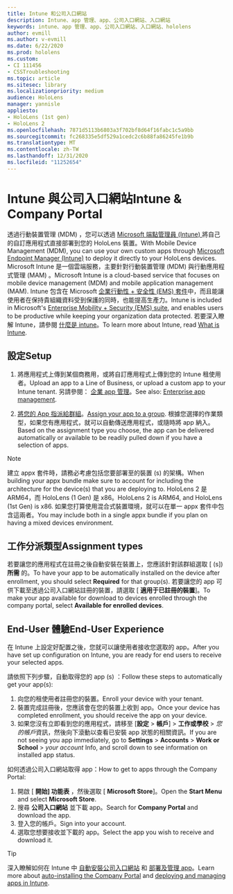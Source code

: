 ```yaml
---
title: Intune 和公司入口網站
description: Intune、app 管理、app、公司入口網站、入口網站
keywords: intune、app 管理、app、公司入口網站、入口網站、hololens
author: evmill
ms.author: v-evmill
ms.date: 6/22/2020
ms.prod: hololens
ms.custom:
- CI 111456
- CSSTroubleshooting
ms.topic: article
ms.sitesec: library
ms.localizationpriority: medium
audience: HoloLens
manager: yannisle
appliesto:
- HoloLens (1st gen)
- HoloLens 2
ms.openlocfilehash: 7871d5113b6803a3f702bf8d64f16fabc1c5a9bb
ms.sourcegitcommit: fc268335e5df529a1cedc2c6b88fa86245fe1b9b
ms.translationtype: MT
ms.contentlocale: zh-TW
ms.lasthandoff: 12/31/2020
ms.locfileid: "11252654"
---
```

# <span data-ttu-id="aee7e-104">Intune 與公司入口網站</span><span class="sxs-lookup"><span data-stu-id="aee7e-104">Intune & Company Portal</span></span>

<span data-ttu-id="aee7e-105">透過行動裝置管理 (MDM) ，您可以透過 [Microsoft 端點管理員 (Intune) ](https://docs.microsoft.com/intune/windows-holographic-for-business) 將自己的自訂應用程式直接部署到您的 HoloLens 裝置。</span><span class="sxs-lookup"><span data-stu-id="aee7e-105">With Mobile Device Management (MDM), you can use your own custom apps through [Microsoft Endpoint Manager (Intune)](https://docs.microsoft.com/intune/windows-holographic-for-business) to deploy it directly to your HoloLens devices.</span></span> <span data-ttu-id="aee7e-106">Microsoft Intune 是一個雲端服務，主要針對行動裝置管理 (MDM) 與行動應用程式管理 (MAM) 。</span><span class="sxs-lookup"><span data-stu-id="aee7e-106">Microsoft Intune is a cloud-based service that focuses on mobile device management (MDM) and mobile application management (MAM).</span></span> <span data-ttu-id="aee7e-107">Intune 包含在 Microsoft [企業行動性 + 安全性 (EMS) 套件](https://www.microsoft.com/microsoft-365/enterprise-mobility-security)中，而且能讓使用者在保持貴組織資料受到保護的同時，也能提高生產力。</span><span class="sxs-lookup"><span data-stu-id="aee7e-107">Intune is included in Microsoft's [Enterprise Mobility + Security (EMS) suite](https://www.microsoft.com/microsoft-365/enterprise-mobility-security), and enables users to be productive while keeping your organization data protected.</span></span> <span data-ttu-id="aee7e-108">若要深入瞭解 Intune，請參閱 [什麼是 intune](https://docs.microsoft.com/mem/intune/fundamentals/what-is-intune)。</span><span class="sxs-lookup"><span data-stu-id="aee7e-108">To learn more about Intune, read [What is Intune](https://docs.microsoft.com/mem/intune/fundamentals/what-is-intune).</span></span>

## <span data-ttu-id="aee7e-109">設定</span><span class="sxs-lookup"><span data-stu-id="aee7e-109">Setup</span></span>

1. <span data-ttu-id="aee7e-110">將應用程式上傳到某個商務用，或將自訂應用程式上傳到您的 Intune 租使用者。</span><span class="sxs-lookup"><span data-stu-id="aee7e-110">Upload an app to a Line of Business, or upload a custom app to your Intune tenant.</span></span> <span data-ttu-id="aee7e-111">另請參閱： [企業 app 管理](https://docs.microsoft.com/windows/client-management/mdm/enterprise-app-management)。</span><span class="sxs-lookup"><span data-stu-id="aee7e-111">See also: [Enterprise app management](https://docs.microsoft.com/windows/client-management/mdm/enterprise-app-management).</span></span>

2. <span data-ttu-id="aee7e-112">[將您的 App 指派給群組](https://docs.microsoft.com/mem/intune/apps/apps-deploy)。</span><span class="sxs-lookup"><span data-stu-id="aee7e-112">[Assign your app to a group](https://docs.microsoft.com/mem/intune/apps/apps-deploy).</span></span> <span data-ttu-id="aee7e-113">根據您選擇的作業類型，如果您有應用程式，就可以自動傳送應用程式，或隨時將 app 納入。</span><span class="sxs-lookup"><span data-stu-id="aee7e-113">Based on the assignment type you choose, the app can be delivered automatically or available to be readily pulled down if you have a selection of apps.</span></span>

> [!NOTE]
> <span data-ttu-id="aee7e-114">建立 appx 套件時，請務必考慮包括您要部署至的裝置 (s) 的架構。</span><span class="sxs-lookup"><span data-stu-id="aee7e-114">When building your appx bundle make sure to account for including the architecture for the device(s) that you are deploying to.</span></span> <span data-ttu-id="aee7e-115">HoloLens 2 是 ARM64，而 HoloLens (1 Gen) 是 x86。</span><span class="sxs-lookup"><span data-stu-id="aee7e-115">HoloLens 2 is ARM64, and HoloLens (1st Gen) is x86.</span></span> <span data-ttu-id="aee7e-116">如果您打算使用混合式裝置環境，就可以在單一 appx 套件中包含這兩者。</span><span class="sxs-lookup"><span data-stu-id="aee7e-116">You may include both in a single appx bundle if you plan on having a mixed devices environment.</span></span>

## <span data-ttu-id="aee7e-117">工作分派類型</span><span class="sxs-lookup"><span data-stu-id="aee7e-117">Assignment types</span></span>

<span data-ttu-id="aee7e-118">若要讓您的應用程式在註冊之後自動安裝在裝置上，您應該針對該群組選取 [ (s]) **所需** 的。</span><span class="sxs-lookup"><span data-stu-id="aee7e-118">To have your app to be automatically installed on the device after enrollment, you should select **Required** for that group(s).</span></span>
<span data-ttu-id="aee7e-119">若要讓您的 app 可供下載至透過公司入口網站註冊的裝置，請選取 [ **適用于已註冊的裝置**]。</span><span class="sxs-lookup"><span data-stu-id="aee7e-119">To make your app available for download to devices enrolled through the company portal, select **Available for enrolled devices**.</span></span>

## <span data-ttu-id="aee7e-120">End-User 體驗</span><span class="sxs-lookup"><span data-stu-id="aee7e-120">End-User Experience</span></span>

<span data-ttu-id="aee7e-121">在 Intune 上設定好配置之後，您就可以讓使用者接收您選取的 app。</span><span class="sxs-lookup"><span data-stu-id="aee7e-121">After you have set up configuration on Intune, you are ready for end users to receive your selected apps.</span></span>

<span data-ttu-id="aee7e-122">請依照下列步驟，自動取得您的 app (s) ：</span><span class="sxs-lookup"><span data-stu-id="aee7e-122">Follow these steps to automatically get your app(s):</span></span>

1. <span data-ttu-id="aee7e-123">向您的租使用者註冊您的裝置。</span><span class="sxs-lookup"><span data-stu-id="aee7e-123">Enroll your device with your tenant.</span></span>
2. <span data-ttu-id="aee7e-124">裝置完成註冊後，您應該會在您的裝置上收到 app。</span><span class="sxs-lookup"><span data-stu-id="aee7e-124">Once your device has completed enrollment, you should receive the app on your device.</span></span>
3. <span data-ttu-id="aee7e-125">如果您沒有立即看到您的應用程式，請移至 [**設定**  >  **帳戶**]  >  **工作或學校**  >  *您的帳戶*資訊，然後向下滾動以查看已安裝 app 狀態的相關資訊。</span><span class="sxs-lookup"><span data-stu-id="aee7e-125">If you are not seeing you app immediately, go to **Settings** > **Accounts** > **Work or School** > *your account* Info, and scroll down to see information on installed app status.</span></span>

<span data-ttu-id="aee7e-126">如何透過公司入口網站取得 app：</span><span class="sxs-lookup"><span data-stu-id="aee7e-126">How to get to apps through the Company Portal:</span></span>

1. <span data-ttu-id="aee7e-127">開啟 [ **開始] 功能表** ，然後選取 [ **Microsoft Store**]。</span><span class="sxs-lookup"><span data-stu-id="aee7e-127">Open the **Start Menu** and select **Microsoft Store**.</span></span>
2. <span data-ttu-id="aee7e-128">搜尋 **公司入口網站** 並下載 app。</span><span class="sxs-lookup"><span data-stu-id="aee7e-128">Search for **Company Portal** and download the app.</span></span>
3. <span data-ttu-id="aee7e-129">登入您的帳戶。</span><span class="sxs-lookup"><span data-stu-id="aee7e-129">Sign into your account.</span></span>
4. <span data-ttu-id="aee7e-130">選取您想要接收並下載的 app。</span><span class="sxs-lookup"><span data-stu-id="aee7e-130">Select the app you wish to receive and download it.</span></span>

> [!Tip]
> <span data-ttu-id="aee7e-131">深入瞭解如何在 Intune 中 [自動安裝公司入口網站](https://docs.microsoft.com/mem/intune/apps/company-portal-app) 和 [部署及管理 app](https://docs.microsoft.com/mem/intune/fundamentals/windows-holographic-for-business#deploy-and-manage-apps)。</span><span class="sxs-lookup"><span data-stu-id="aee7e-131">Learn more about [auto-installing the Company Portal](https://docs.microsoft.com/mem/intune/apps/company-portal-app) and [deploying and managing apps in Intune](https://docs.microsoft.com/mem/intune/fundamentals/windows-holographic-for-business#deploy-and-manage-apps).</span></span>
